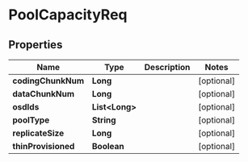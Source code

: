 # PoolCapacityReq

## Properties
Name | Type | Description | Notes
------------ | ------------- | ------------- | -------------
**codingChunkNum** | **Long** |  |  [optional]
**dataChunkNum** | **Long** |  |  [optional]
**osdIds** | **List&lt;Long&gt;** |  |  [optional]
**poolType** | **String** |  |  [optional]
**replicateSize** | **Long** |  |  [optional]
**thinProvisioned** | **Boolean** |  |  [optional]
